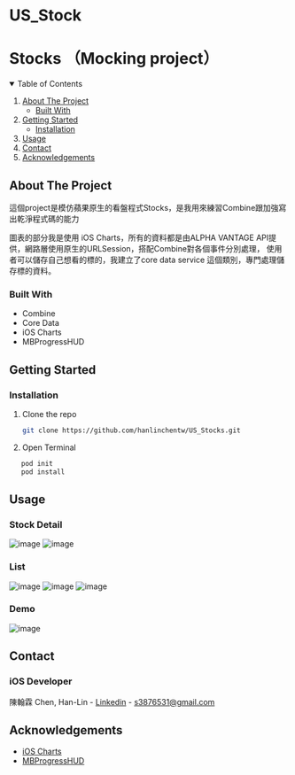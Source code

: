 # US_Stock

# Stocks （Mocking project）

<!-- TABLE OF CONTENTS -->
<details open="open">
  <summary>Table of Contents</summary>
  <ol>
    <li>
      <a href="#about-the-project">About The Project</a>
      <ul>
        <li><a href="#built-with">Built With</a></li>
      </ul>
    </li>
    <li>
      <a href="#getting-started">Getting Started</a>
      <ul>
        <li><a href="#installation">Installation</a></li>
      </ul>
    </li>
    <li><a href="#usage">Usage</a></li>
    <li><a href="#contact">Contact</a></li>
    <li><a href="#acknowledgements">Acknowledgements</a></li>
  </ol>
</details>

<!-- ABOUT THE PROJECT -->
## About The Project
這個project是模仿蘋果原生的看盤程式Stocks，是我用來練習Combine跟加強寫出乾淨程式碼的能力

圖表的部分我是使用 iOS Charts，所有的資料都是由ALPHA VANTAGE API提供，網路層使用原生的URLSession，搭配Combine對各個事件分別處理，
使用者可以儲存自己想看的標的，我建立了core data service 這個類別，專門處理儲存標的資料。

### Built With

* Combine
* Core Data
* iOS Charts
* MBProgressHUD


<!-- GETTING STARTED -->
## Getting Started

### Installation

1. Clone the repo
   ```sh
   git clone https://github.com/hanlinchentw/US_Stocks.git
   ```
2. Open Terminal 
```sh
   pod init
   pod install
   ```
<!-- Usage -->
## Usage 
### Stock Detail
![image](https://github.com/hanlinchentw/US_Stock/blob/main/Stock_Detail.png)
![image](https://github.com/hanlinchentw/US_Stock/blob/main/Stock_Chart_demo.gif)

### List
![image](https://github.com/hanlinchentw/US_Stock/blob/main/Stock_List.png)
![image](https://github.com/hanlinchentw/US_Stock/blob/main/Stock_add.png)
![image](https://github.com/hanlinchentw/US_Stock/blob/main/Stock_delete.png)

### Demo
![image](https://github.com/hanlinchentw/US_Stock/blob/main/Stock%20Gif.gif)

<!-- CONTACT -->
## Contact

### iOS Developer
陳翰霖 Chen, Han-Lin - [Linkedin](https://www.linkedin.com/in/han-lin-chen-07b635200/) - s3876531@gmail.com

<!-- ACKNOWLEDGEMENTS -->
## Acknowledgements
* [iOS Charts](https://github.com/danielgindi/Charts)
* [MBProgressHUD](https://github.com/jdg/MBProgressHUD)
